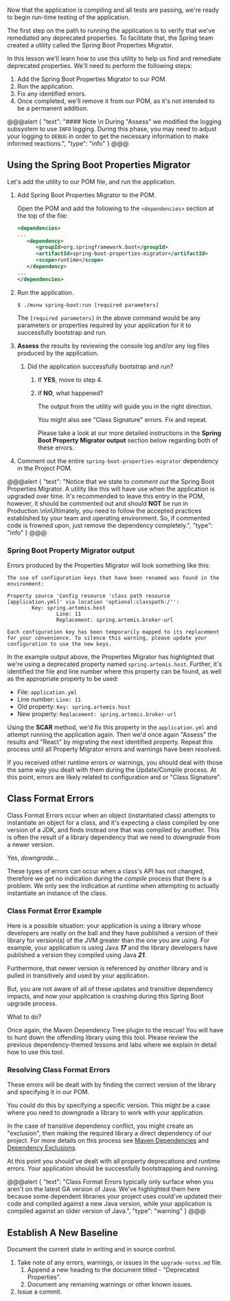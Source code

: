 Now that the application is compiling and all tests are passing, we're ready to begin run-time testing of the application.

The first step on the path to running the application is to verify that we've remediated any deprecated properties. To facilitate that, the Spring team created a utility called the Spring Boot Properties Migrator.

In this lesson we'll learn how to use this utility to help us find and remediate deprecated properties. We'll need to perform the following steps:

1. Add the Spring Boot Properties Migrator to our POM.
2. Run the application.
3. Fix any identified errors.
4. Once completed, we'll remove it from our POM, as it's not intended to be a permanent addition.

@@@alert
{
"text": "#### Note \n
During \"Assess\" we modified the logging subsystem to use `INFO` logging. During this phase, you may need to adjust your logging to `DEBUG` in order to get the necessary information to make informed reactions.",
"type": "info"
}
@@@

## Using the Spring Boot Properties Migrator

Let's add the utility to our POM file, and run the application.

1. Add Spring Boot Properties Migrator to the POM.

   Open the POM and add the following to the `<dependencies>` section at the top of the file:

   ```xml
   <dependencies>
   ...
      <dependency>
         <groupId>org.springframework.boot</groupId>
         <artifactId>spring-boot-properties-migrator</artifactId>
         <scope>runtime</scope>
      </dependency>
   ...
   </dependencies>
   ```

2. Run the application.

   ```shell
   $ ./mvnw spring-boot:run [required parameters]
   ```

   The `[required parameters]` in the above command would be any parameters or properties required by your application for it to successfully bootstrap and run.

3. **Assess** the results by reviewing the console log and/or any log files produced by the application.

   1. Did the application successfully bootstrap and run?

      1. If **YES**, move to step 4.
      2. If **NO**, what happened?

         The output from the utility will guide you in the right direction.

         You might also see "Class Signature" errors. Fix and repeat.

         Please take a look at our more detailed instructions in the **Spring Boot Property Migrator output** section below regarding both of these errors.

4. Comment out the entire `spring-boot-properties-migrator` dependency in the Project POM.

@@@alert
{
"text": "Notice that we state to _comment out_ the Spring Boot Properties Migrator. A utility like this will have use when the application is upgraded over time. It's recommended to leave this entry in the POM, however, it should be commented out and should **NOT** be run in Production.\n\nUltimately, you need to follow the accepted practices established by your team and operating environment. So, if commented code is frowned upon, just remove the dependency completely.",
"type": "info"
}
@@@

### Spring Boot Property Migrator output

Errors produced by the Properties Migrator will look something like this:

```shell
The use of configuration keys that have been renamed was found in the environment:

Property source 'Config resource 'class path resource [application.yml]' via location 'optional:classpath:/'':
        Key: spring.artemis.host
                Line: 11
                Replacement: spring.artemis.broker-url

Each configuration key has been temporarily mapped to its replacement for your convenience. To silence this warning, please update your configuration to use the new keys.
```

In the example output above, the Properties Migrator has highlighted that we're using a deprecated property named `spring.artemis.host`. Further, it's identified the file and line number where this property can be found, as well as the appropriate property to be used:

- File: `application.yml`
- Line number: `Line: 11`
- Old property: `Key: spring.artemis.host`
- New property: `Replacement: spring.artemis.broker-url`

Using the **SCAR** method, we'd fix this property in the `application.yml` and attempt running the application again. Then we'd once again "Assess" the results and "React" by migrating the next identified property. Repeat this process until all Property Migrator errors and warnings have been resolved.

If you received other runtime errors or warnings, you should deal with those the same way you dealt with them during the Update/Compile process. At this point, errors are likely related to configuration and or "Class Signature".

## Class Format Errors

Class Format Errors occur when an object (instantiated class) attempts to instantiate an object for a class, and it's expecting a class compiled by one version of a JDK, and finds instead one that was compiled by another. This is often the result of a library dependency that we need to _downgrade_ from a newer version.

Yes, _downgrade..._

These types of errors can occur when a class's API has not changed, therefore we get no indication during the _compile_ process that there is a problem. We only see the indication at _runtime_ when attempting to actually instantiate an instance of the class.

### Class Format Error Example

Here is a possible situation: your application is using a library whose developers are really on the ball and they have published a version of their library for version(s) of the JVM greater than the one you are using. For example, your application is using Java **_17_** and the library developers have published a version they compiled using Java **_21_**.

Furthermore, that newer version is referenced by _another_ library and is pulled in transitively and used by your application.

But, you are not aware of all of these updates and transitive dependency impacts, and now your application is crashing during this Spring Boot upgrade process.

What to do?

Once again, the Maven Dependency Tree plugin to the rescue! You will have to hunt down the offending library using this tool. Please review the previous dependency-themed lessons and labs where we explain in detail how to use this tool.

### Resolving Class Format Errors

These errors will be dealt with by finding the correct version of the library and specifying it in our POM.

You could do this by specifying a specific version. This might be a case where you need to _downgrade_ a library to work with your application.

In the case of transitive dependency conflict, you might create an "exclusion", then making the required library a direct dependency of our project. For more details on this process see [Maven Dependencies](https://maven.apache.org/guides/introduction/introduction-to-dependency-mechanism.html) and [Dependency Exclusions](https://maven.apache.org/guides/introduction/introduction-to-optional-and-excludes-dependencies.html#dependency-exclusions).

At this point you should've dealt with all property deprecations and runtime errors. Your application should be successfully bootstrapping and running.

@@@alert
{
"text": "Class Format Errors typically only surface when you aren't on the latest GA version of Java. We've highlighted them here because some dependent libraries your project uses could've updated their code and compiled against a new Java version, while your application is compiled against an older version of Java.",
"type": "warning"
}
@@@

## Establish A New Baseline

Document the current state in writing and in source control.

1. Take note of any errors, warnings, or issues in the `upgrade-notes.md` file.
   1. Append a new heading to the document titled - "Deprecated Properties".
   2. Document any remaining warnings or other known issues.
2. Issue a commit.
